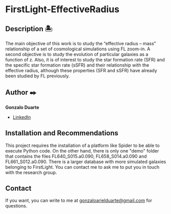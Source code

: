 # FirstLight-EffectiveRadius
## Description 🏝

The main objective of this work is to study the “effective radius – mass” relationship of a set of cosmological simulations using FL zoom-in. A second objective is to study the evolution of particular galaxies as a function of z. Also, it is of interest to study the star formation rate (SFR) and the specific star formation rate (sSFR) and their relationship with the effective radius, although these properties (SFR and sSFR) have already been studied by FL previously.

## Author ✒️
**Gonzalo Duarte**

* [LinkedIn](https://www.linkedin.com/in/gduarte1983/)

## Installation and Recommendations
This project requires the installation of a platform like Spider to be able to execute Python code.
On the other hand, there is only one "demo" folder that contains the files FL640_S015.a0.090, FL658_S014.a0.090 and FL661_S012.a0.090. There is a larger database with more simulated galaxies belonging to FirstLight. You can contact me to ask me to put you in touch with the research group.
  
## Contact
If you want, you can write to me at gonzaloarielduarte@gmail.com for questions.
